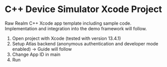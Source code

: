 # C++ Device Simulator Xcode Project

Raw Realm C++ Xcode app template including sample code. Implementation and integration into the demo framework will follow.

1. Open project with Xcode (tested with version 13.4.1)
2. Setup Atlas backend (anonymous authentication and developer mode enabled) -> Guide will follow
3. Change App ID in main
4. Run

